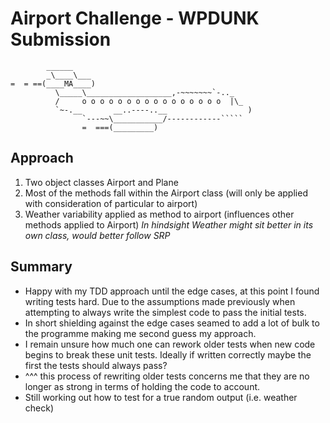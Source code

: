 Airport Challenge - WPDUNK Submission
=================

```
        ______
        _\____\___
=  = ==(____MA____)
          \_____\___________________,-~~~~~~~`-.._
          /     o o o o o o o o o o o o o o o o  |\_
          `~-.__       __..----..__                  )
                `---~~\___________/------------`````
                =  ===(_________)

```

Approach
---------

1. Two object classes Airport and Plane
2. Most of the methods fall within the Airport class (will only be applied with consideration of particular to airport)
3. Weather variability applied as method to airport (influences other methods applied to Airport)
*In hindsight Weather might sit better in its own class, would better follow SRP* 


Summary
-----

* Happy with my TDD approach until the edge cases, at this point I found writing
tests hard. Due to the assumptions made previously when attempting to  always write
the simplest code to pass the initial tests.
* In short shielding against the edge cases seamed to add a lot of bulk to the programme
making me second guess my approach.
* I remain unsure how much one can rework older tests when new code begins to break
these unit tests. Ideally if written correctly maybe the first the tests should always pass?
* ^^^ this process of rewriting older tests concerns me that they are no longer as
strong in terms of holding the code to account.
* Still working out how to test for a true random output (i.e. weather check)
